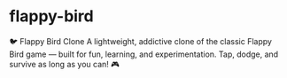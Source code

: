 # flappy-bird
🐦 Flappy Bird Clone A lightweight, addictive clone of the classic Flappy Bird game — built for fun, learning, and experimentation. Tap, dodge, and survive as long as you can! 🎮 
